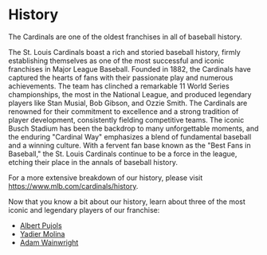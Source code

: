 # History

The Cardinals are one of the oldest franchises in all of baseball history. 

The St. Louis Cardinals boast a rich and storied baseball history, firmly establishing themselves as one of the most successful and iconic franchises in Major League Baseball. Founded in 1882, the Cardinals have captured the hearts of fans with their passionate play and numerous achievements. The team has clinched a remarkable 11 World Series championships, the most in the National League, and produced legendary players like Stan Musial, Bob Gibson, and Ozzie Smith. The Cardinals are renowned for their commitment to excellence and a strong tradition of player development, consistently fielding competitive teams. The iconic Busch Stadium has been the backdrop to many unforgettable moments, and the enduring "Cardinal Way" emphasizes a blend of fundamental baseball and a winning culture. With a fervent fan base known as the "Best Fans in Baseball," the St. Louis Cardinals continue to be a force in the league, etching their place in the annals of baseball history.

For a more extensive breakdown of our history, please visit https://www.mlb.com/cardinals/history. 

Now that you know a bit about our history, learn about three of the most iconic and legendary players of our franchise:

- [Albert Pujols](https://github.com/wardenevanMU/IT1600MarkdownPages/edit/Master/AlbertPujols.md)
- [Yadier Molina](https://github.com/wardenevanMU/IT1600MarkdownPages/edit/Master/YadierMolina.md)
- [Adam Wainwright](https://github.com/wardenevanMU/IT1600MarkdownPages/edit/Master/AdamWainwright.md)
